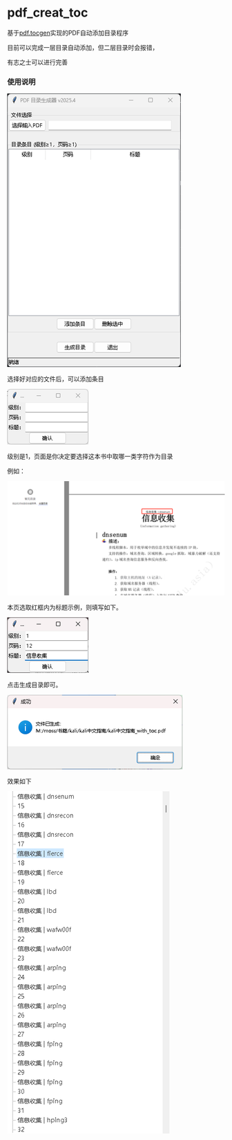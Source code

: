 # pdf_creat_toc

基于[pdf.tocgen](https://github.com/Krasjet/pdf.tocgen)实现的PDF自动添加目录程序

目前可以完成一层目录自动添加，但二层目录时会报错，

有志之士可以进行完善

### 使用说明

![image-20250422191836019](README.assets/image-20250422191836019.png)

选择好对应的文件后，可以添加条目

![image-20250422191919436](README.assets/image-20250422191919436.png)

级别是1，页面是你决定要选择这本书中取哪一类字符作为目录

例如：

![image-20250422192051954](README.assets/image-20250422192051954.png)

本页选取红框内为标题示例，则填写如下。

![image-20250422192241503](README.assets/image-20250422192241503.png)

点击生成目录即可。

![image-20250422192520560](README.assets/image-20250422192520560.png)

效果如下

![image-20250422192555602](README.assets/image-20250422192555602.png)